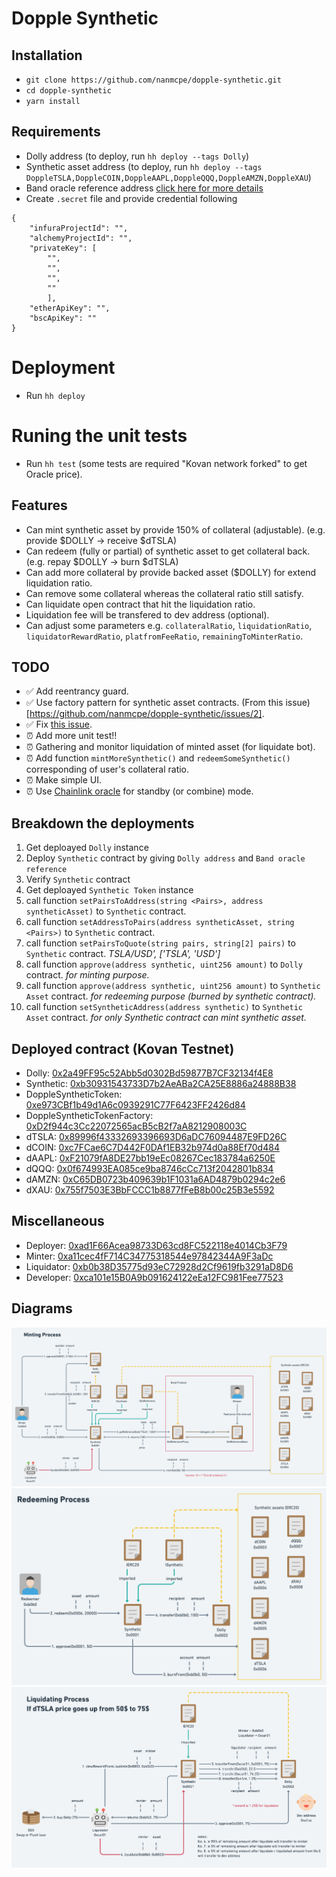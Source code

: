 # Dopple Synthetic

## Installation
- `git clone https://github.com/nanmcpe/dopple-synthetic.git`
- `cd dopple-synthetic`
- `yarn install`

## Requirements
- Dolly address (to deploy, run `hh deploy --tags Dolly`)
- Synthetic asset address (to deploy, run `hh deploy --tags DoppleTSLA,DoppleCOIN,DoppleAAPL,DoppleQQQ,DoppleAMZN,DoppleXAU`)
- Band oracle reference address [click here for more details](https://docs.bandchain.org/band-standard-dataset/supported-blockchains.html)
- Create `.secret` file and provide credential following

```
{
    "infuraProjectId": "",
    "alchemyProjectId": "",
    "privateKey": [
        "",
        "",
        "",
        ""
        ],
    "etherApiKey": "",
    "bscApiKey": ""
}

```

# Deployment
- Run `hh deploy`

# Runing the unit tests
- Run `hh test` (some tests are required "Kovan network forked" to get Oracle price).

## Features
- Can mint synthetic asset by provide 150% of collateral (adjustable). (e.g. provide $DOLLY -> receive $dTSLA)
- Can redeem (fully or partial) of synthetic asset to get collateral back. (e.g. repay $DOLLY -> burn $dTSLA)
- Can add more collateral by provide backed asset ($DOLLY) for extend liquidation ratio.
- Can remove some collateral whereas the collateral ratio still satisfy.
- Can liquidate open contract that hit the liquidation ratio.
- Liquidation fee will be transfered to dev address (optional).
- Can adjust some parameters e.g. `collateralRatio`, `liquidationRatio`, `liquidatorRewardRatio`, `platfromFeeRatio`, `remainingToMinterRatio`.

## TODO
- ✅ Add reentrancy guard.
- ✅ Use factory pattern for synthetic asset contracts. (From this issue)[https://github.com/nanmcpe/dopple-synthetic/issues/2].
- ✅ Fix [this issue](https://github.com/nanmcpe/dopple-synthetic/issues/2).
- ⏰ Add more unit test!!
- ⏰ Gathering and monitor liquidation of minted asset (for liquidate bot).
- ⏰ Add function `mintMoreSynthetic()` and `redeemSomeSynthetic()` corresponding of user's collateral ratio.
- ⏰ Make simple UI.
- ⏰ Use [Chainlink oracle](https://docs.chain.link/docs/binance-smart-chain-addresses) for standby (or combine) mode.

## Breakdown the deployments
1. Get deploayed `Dolly` instance 
2. Deploy `Synthetic` contract by giving `Dolly address` and `Band oracle reference`
3. Verify `Synthetic` contract
4. Get deploayed `Synthetic Token` instance 
5. call function `setPairsToAddress(string <Pairs>, address syntheticAsset)` to `Synthetic` contract.
6. call function `setAddressToPairs(address syntheticAsset, string <Pairs>)` to `Synthetic` contract.
7. call function `setPairsToQuote(string pairs, string[2] pairs)` to `Synthetic` contract. _TSLA/USD', ['TSLA', 'USD']_
8. call function `approve(address synthetic, uint256 amount)` to `Dolly` contract. _for minting purpose._
9. call function `approve(address synthetic, uint256 amount)` to `Synthetic Asset` contract. _for redeeming purpose (burned by synthetic contract)._
10. call function `setSyntheticAddress(address synthetic)` to `Synthetic Asset` contract. _for only Synthetic contract can mint synthetic asset._

## Deployed contract (Kovan Testnet)
- Dolly: [0x2a49FF95c52Abb5d0302Bd59877B7CF32134f4E8](https://kovan.etherscan.io/address/0x2a49FF95c52Abb5d0302Bd59877B7CF32134f4E8#code)
- Synthetic: [0xb30931543733D7b2AeABa2CA25E8886a24888B38](https://kovan.etherscan.io/address/0xb30931543733D7b2AeABa2CA25E8886a24888B38#code)
- DoppleSyntheticToken: [0xe973CBf1b49d1A6c0939291C77F6423FF2426d84](https://kovan.etherscan.io/address/0xe973CBf1b49d1A6c0939291C77F6423FF2426d84#code)
- DoppleSyntheticTokenFactory: [0xD2f944c3Cc22072565acB5cB2f7aA8212908003C](https://kovan.etherscan.io/address/0xD2f944c3Cc22072565acB5cB2f7aA8212908003C#code)
- dTSLA: [0x89996f43332693396693D6aDC76094487E9FD26C](https://kovan.etherscan.io/address/0x89996f43332693396693D6aDC76094487E9FD26C#code)
- dCOIN: [0xc7FCae6C7D442F0DAf1EB32b974d0a88Ef70d484](https://kovan.etherscan.io/address/0xc7FCae6C7D442F0DAf1EB32b974d0a88Ef70d484#code)
- dAAPL: [0xF21079fA8DE27bb19eEc08267Cec183784a6250E](https://kovan.etherscan.io/address/0xF21079fA8DE27bb19eEc08267Cec183784a6250E#code)
- dQQQ: [0x0f674993EA085ce9ba8746cCc713f2042801b834](https://kovan.etherscan.io/address/0x0f674993EA085ce9ba8746cCc713f2042801b834#code)
- dAMZN: [0xC65DB0723b409639b1F1031a6AD4879b0294c2e6](https://kovan.etherscan.io/address/0xC65DB0723b409639b1F1031a6AD4879b0294c2e6#code)
- dXAU: [0x755f7503E3BbFCCC1b8877fFeB8b00c25B3e5592](https://kovan.etherscan.io/address/0x755f7503E3BbFCCC1b8877fFeB8b00c25B3e5592#code)

## Miscellaneous
- Deployer: [0xad1F66Acea98733D63cd8FC522118e4014Cb3F79](https://kovan.etherscan.io/address/0xad1F66Acea98733D63cd8FC522118e4014Cb3F79)
- Minter: [0xa11cec4fF714C34775318544e97842344A9F3aDc](https://kovan.etherscan.io/address/0xa11cec4fF714C34775318544e97842344A9F3aDc)
- Liquidator: [0xb0b38D35775d93eC72928d2Cf9619fb3291aD8D6](https://kovan.etherscan.io/address/0xb0b38D35775d93eC72928d2Cf9619fb3291aD8D6)
- Developer: [0xca101e15B0A9b091624122eEa12FC981Fee77523](https://kovan.etherscan.io/address/0xca101e15B0A9b091624122eEa12FC981Fee77523)

## Diagrams
![](https://raw.githubusercontent.com/nanmcpe/dopple-synthetic/main/diagrams/Minting.png)
![](https://raw.githubusercontent.com/nanmcpe/dopple-synthetic/main/diagrams/Redeeming.png)
![](https://raw.githubusercontent.com/nanmcpe/dopple-synthetic/main/diagrams/Liquidating.png)
